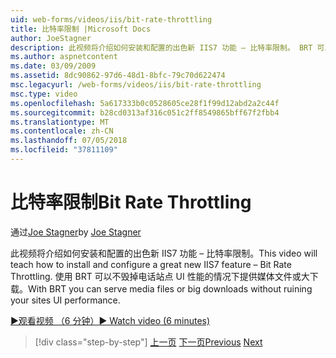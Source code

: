 ```yaml
---
uid: web-forms/videos/iis/bit-rate-throttling
title: 比特率限制 |Microsoft Docs
author: JoeStagner
description: 此视频将介绍如何安装和配置的出色新 IIS7 功能 – 比特率限制。 BRT 可以提供媒体文件或大下载 withou...
ms.author: aspnetcontent
ms.date: 03/09/2009
ms.assetid: 8dc90862-97d6-48d1-8bfc-79c70d622474
msc.legacyurl: /web-forms/videos/iis/bit-rate-throttling
msc.type: video
ms.openlocfilehash: 5a617333b0c0528605ce28f1f99d12abd2a2c44f
ms.sourcegitcommit: b28cd0313af316c051c2ff8549865bff67f2fbb4
ms.translationtype: MT
ms.contentlocale: zh-CN
ms.lasthandoff: 07/05/2018
ms.locfileid: "37811109"
---
```

<a name="bit-rate-throttling"></a><span data-ttu-id="3a649-104">比特率限制</span><span class="sxs-lookup"><span data-stu-id="3a649-104">Bit Rate Throttling</span></span>
====================
<span data-ttu-id="3a649-105">通过[Joe Stagner](https://github.com/JoeStagner)</span><span class="sxs-lookup"><span data-stu-id="3a649-105">by [Joe Stagner](https://github.com/JoeStagner)</span></span>

<span data-ttu-id="3a649-106">此视频将介绍如何安装和配置的出色新 IIS7 功能 – 比特率限制。</span><span class="sxs-lookup"><span data-stu-id="3a649-106">This video will teach how to install and configure a great new IIS7 feature – Bit Rate Throttling.</span></span> <span data-ttu-id="3a649-107">使用 BRT 可以不毁掉电话站点 UI 性能的情况下提供媒体文件或大下载。</span><span class="sxs-lookup"><span data-stu-id="3a649-107">With BRT you can serve media files or big downloads without ruining your sites UI performance.</span></span>

[<span data-ttu-id="3a649-108">&#9654;观看视频 （6 分钟）</span><span class="sxs-lookup"><span data-stu-id="3a649-108">&#9654; Watch video (6 minutes)</span></span>](https://channel9.msdn.com/Blogs/ASP-NET-Site-Videos/bit-rate-throttling)

> [!div class="step-by-step"]
> <span data-ttu-id="3a649-109">[上一页](installing-ftp7.md)
> [下一页](iis7-playlists.md)</span><span class="sxs-lookup"><span data-stu-id="3a649-109">[Previous](installing-ftp7.md)
[Next](iis7-playlists.md)</span></span>
